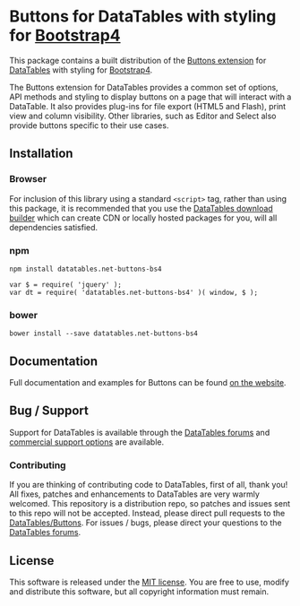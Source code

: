 # Buttons for DataTables with styling for [Bootstrap4](https://getbootstrap.com/docs/4.6/getting-started/introduction/)

This package contains a built distribution of the [Buttons extension](https://datatables.net/extensions/Buttons) for [DataTables](https://datatables.net/) with styling for [Bootstrap4](https://getbootstrap.com/docs/4.6/getting-started/introduction/).

The Buttons extension for DataTables provides a common set of options, API methods and styling to display buttons on a page that will interact with a DataTable. It also provides plug-ins for file export (HTML5 and Flash), print view and column visibility. Other libraries, such as Editor and Select also provide buttons specific to their use cases.


## Installation

### Browser

For inclusion of this library using a standard `<script>` tag, rather than using this package, it is recommended that you use the [DataTables download builder](//datatables.net/download) which can create CDN or locally hosted packages for you, will all dependencies satisfied.

### npm

```
npm install datatables.net-buttons-bs4
```

```
var $ = require( 'jquery' );
var dt = require( 'datatables.net-buttons-bs4' )( window, $ );
```

### bower

```
bower install --save datatables.net-buttons-bs4
```



## Documentation

Full documentation and examples for Buttons can be found [on the website](https://datatables.net/extensions/buttons).


## Bug / Support

Support for DataTables is available through the [DataTables forums](//datatables.net/forums) and [commercial support options](//datatables.net/support) are available.


### Contributing

If you are thinking of contributing code to DataTables, first of all, thank you! All fixes, patches and enhancements to DataTables are very warmly welcomed. This repository is a distribution repo, so patches and issues sent to this repo will not be accepted. Instead, please direct pull requests to the [DataTables/Buttons](http://github.com/DataTables/Buttons). For issues / bugs, please direct your questions to the [DataTables forums](//datatables.net/forums).


## License

This software is released under the [MIT license](//datatables.net/license). You are free to use, modify and distribute this software, but all copyright information must remain.

